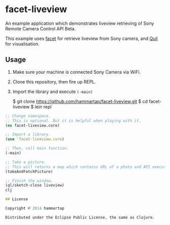 # facet-liveview

An example application which demonstrates liveview retrieving of Sony Remote Camera Control API Beta.

This example uses [facet](https://github.com/hammartap/facet) for retrieve liveview from Sony camera, and [Quil](https://github.com/quil/quil) for visualisation.

## Usage
1. Make sure your machine is connected Sony Camera via WiFi.
2. Clone this repository, then fire up REPL.
3. Import the library and execute `(-main)`


   $ git clone https://github.com/hammartap/facet-liveview.git
   $ cd facet-liveview
   $ lein repl


```clj
;; Change namespace.
;; This is optional. But it is helpful when playing with it.
(ns facet-liveview.core)

;; Import a library.
(use 'facet-liveview.core)

;; Then, call main function.
(-main)

;; Take a picture.
;; This will returns a map which contains URL of a photo and API executed id.
(takeAndFetchPicture)

;; Finish the window.
(ql/sketch-close liveview)
clj

## License

Copyright © 2014 hammartap

Distributed under the Eclipse Public License, the same as Clojure.
